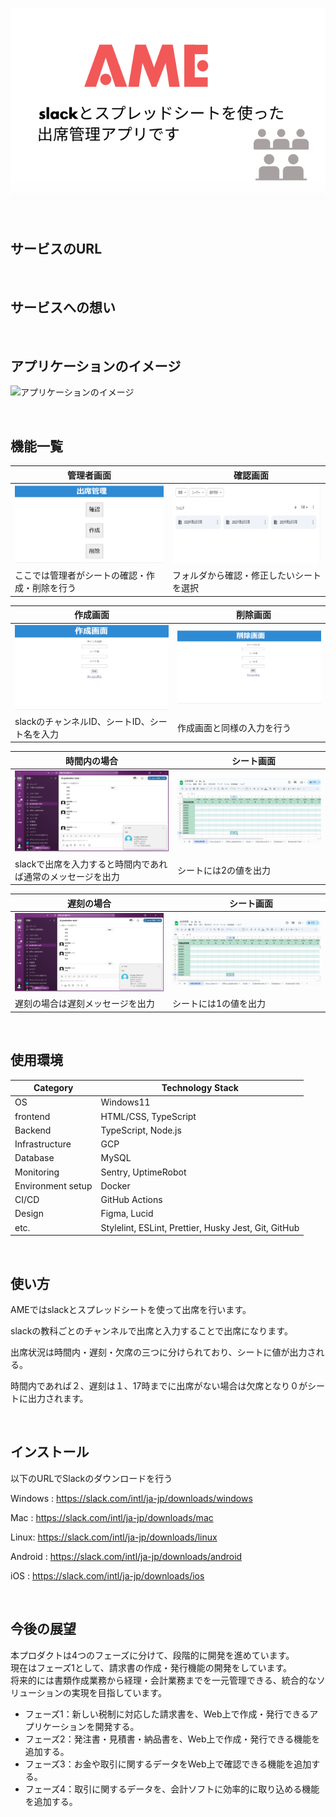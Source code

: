 ![ヘッダー画像](/AME.png)

<br />

## サービスのURL


<br />

## サービスへの想い



<br />

## アプリケーションのイメージ
![アプリケーションのイメージ](/docs/img/app-view/app-view_1.1.gif)

<br />

## 機能一覧
| 管理者画面 |　確認画面 |
| ---- | ---- |
| ![管理者画面](/image/出席確認.png) | ![確認画面](/image/フォルダ.png) |
| ここでは管理者がシートの確認・作成・削除を行う | フォルダから確認・修正したいシートを選択 |

| 作成画面 |　削除画面 |
| ---- | ---- |
| ![作成画面](/image/作成画面.png) | ![削除画面](/image/削除.png) |
| slackのチャンネルID、シートID、シート名を入力 | 作成画面と同様の入力を行う |

| 時間内の場合 |　シート画面 |
| ---- | ---- |
| ![時間内メッセージ](/image/時間内メッセージ.png) | ![　シート画面１](/image/時間内シート.png) |
| slackで出席を入力すると時間内であれば通常のメッセージを出力 | シートには2の値を出力 |

| 遅刻の場合 |　シート画面 |
| ---- | ---- |
| ![遅刻メッセージ](/image/遅刻メッセージ.png) | ![　シート画面２](/image/遅刻シート.png) |
| 遅刻の場合は遅刻メッセージを出力 | シートには1の値を出力 |

<br />

## 使用環境

| Category          | Technology Stack                                     |
| ----------------- | --------------------------------------------------   |
| OS                | Windows11                                            |
| frontend          | HTML/CSS, TypeScript                                 |
| Backend           | TypeScript, Node.js                                  |
| Infrastructure    | GCP                     |
| Database          | MySQL                                                |
| Monitoring        | Sentry, UptimeRobot                                  |
| Environment setup | Docker                                               |
| CI/CD             | GitHub Actions                                       |
| Design            | Figma, Lucid                                         |
| etc.              | Stylelint, ESLint, Prettier, Husky Jest, Git, GitHub |

<br />

## 使い方
AMEではslackとスプレッドシートを使って出席を行います。

slackの教科ごとのチャンネルで出席と入力することで出席になります。

出席状況は時間内・遅刻・欠席の三つに分けられており、シートに値が出力される。

時間内であれば２、遅刻は１、17時までに出席がない場合は欠席となり０がシートに出力されます。



<br />

## インストール
以下のURLでSlackのダウンロードを行う

Windows : https://slack.com/intl/ja-jp/downloads/windows

Mac : https://slack.com/intl/ja-jp/downloads/mac

Linux: https://slack.com/intl/ja-jp/downloads/linux

Android : https://slack.com/intl/ja-jp/downloads/android

iOS : https://slack.com/intl/ja-jp/downloads/ios

<br />

## 今後の展望

本プロダクトは4つのフェーズに分けて、段階的に開発を進めています。  
現在はフェーズ1として、請求書の作成・発行機能の開発をしています。  
将来的には書類作成業務から経理・会計業務までを一元管理できる、統合的なソリューションの実現を目指しています。  

- フェーズ1：新しい税制に対応した請求書を、Web上で作成・発行できるアプリケーションを開発する。
- フェーズ2：発注書・見積書・納品書を、Web上で作成・発行できる機能を追加する。
- フェーズ3：お金や取引に関するデータをWeb上で確認できる機能を追加する。
- フェーズ4：取引に関するデータを、会計ソフトに効率的に取り込める機能を追加する。
